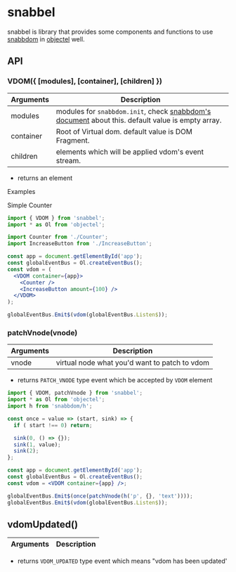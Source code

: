 # snabbel

snabbel is library that provides some components and functions to use [snabbdom](https://github.com/snabbdom/snabbdom) in [objectel](https://github.com/ENvironmentSet/objectel) well.
## API

### VDOM({ [modules], [container], [children] })

| Arguments | Description |
|-----------|-------------|
| modules | modules for `snabbdom.init`, check [snabbdom's document](https://github.com/snabbdom/snabbdom#modules-documentation) about this. default value is empty array. |
| container | Root of Virtual dom. default value is DOM Fragment. |
| children | elements which will be applied vdom's event stream. |

* returns an element

Examples

Simple Counter

```jsx harmony
import { VDOM } from 'snabbel';
import * as Ol from 'objectel';

import Counter from './Counter';
import IncreaseButton from './IncreaseButton';

const app = document.getElementById('app');
const globalEventBus = Ol.createEventBus();
const vdom = (
  <VDOM container={app}>
    <Counter />
    <IncreaseButton amount={100} />
  </VDOM>
);

globalEventBus.Emit$(vdom(globalEventBus.Listen$));
```

### patchVnode(vnode)

| Arguments | Description |
|-----------|-------------|
| vnode | virtual node what you'd want to patch to vdom |

* returns `PATCH_VNODE` type event which be accepted by `VDOM` element

```jsx harmony
import { VDOM, patchVnode } from 'snabbel';
import * as Ol from 'objectel';
import h from 'snabbdom/h';

const once = value => (start, sink) => {
  if ( start !== 0) return;

  sink(0, () => {});
  sink(1, value);
  sink(2);
};

const app = document.getElementById('app');
const globalEventBus = Ol.createEventBus();
const vdom = <VDOM container={app} />;

globalEventBus.Emit$(once(patchVnode(h('p', {}, 'text'))));
globalEventBus.Emit$(vdom(globalEventBus.Listen$));
```

## vdomUpdated()

| Arguments | Description |
|-----------|-------------|

* returns `VDOM_UPDATED` type event which means "vdom has been updated'